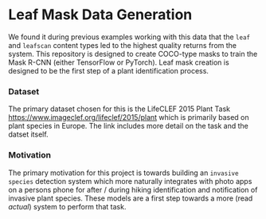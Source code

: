 # Leaf Mask Data Generation

We found it during previous examples working with this data that the `leaf` and `leafscan` content types
led to the highest quality returns from the system.  This repository is designed to create COCO-type masks
to train the Mask R-CNN (either TensorFlow or PyTorch).  Leaf mask creation is designed to be the first step
of a plant identification process.

### Dataset

The primary dataset chosen for this is the LifeCLEF 2015 Plant Task https://www.imageclef.org/lifeclef/2015/plant
which is primarily based on plant species in Europe.  The link includes more detail on the 
task and the datset itself.

### Motivation
The primary motivation for this project is towards building an `invasive species` detection
system which more naturally integrates with photo apps on a persons phone for after / during
hiking identification and notification of invasive plant species.  These models are a first
step towards a more (read _actual_) system to perform that task.
